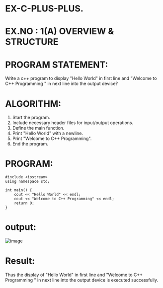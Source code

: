 # EX-C-PLUS-PLUS.
# EX.NO : 1(A)  OVERVIEW & STRUCTURE

# PROGRAM STATEMENT: 

Write a c++ program to display "Hello World" in first line and "Welcome to C++ Programming " in next line into the output device?

# ALGORITHM: 
 
1. Start the program. 
2. Include necessary header files for input/output operations. 
3. Define the main function. 
4. Print "Hello World" with a newline. 
5. Print "Welcome to C++ Programming". 
6. End the program.

# PROGRAM:   

```
#include <iostream>
using namespace std;

int main() {
    cout << "Hello World" << endl;
    cout << "Welcome to C++ Programming" << endl;
    return 0;
}
```

# output:

![image](https://github.com/user-attachments/assets/74aeb3a2-1e48-4bc4-9200-db49923cdfdd)

# Result:
Thus the display of "Hello World" in first line and "Welcome to C++ Programming " in next line into the output device is executed successfully.
